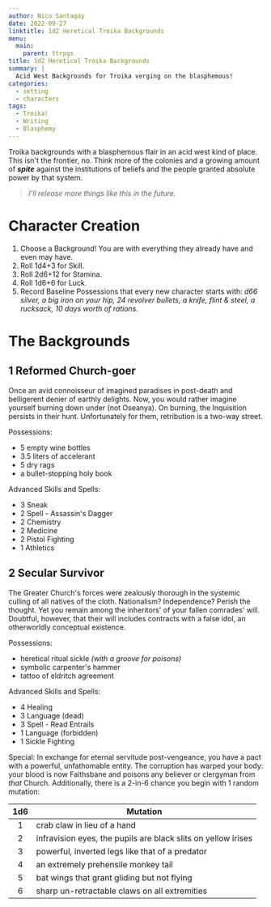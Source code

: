 ```yaml
---
author: Nico Santagoy
date: 2022-09-27
linktitle: 1d2 Heretical Troika Backgrounds
menu:
  main:
    parent: ttrpgs
title: 1d2 Heretical Troika Backgrounds
summary: |
  Acid West Backgrounds for Troika verging on the blasphemous!
categories:
  - setting
  - characters
tags:
  - Troika!
  - Writing
  - Blasphemy
---
```


Troika backgrounds with a blasphemous flair in an acid west kind of place. This isn't the frontier, no. Think more of the colonies and a growing amount of ***spite*** against the institutions of beliefs and the people granted absolute power by that system.

> *I'll release more things like this in the future.*

# Character Creation

1. Choose a Background! You are with everything they already have and even may have.
2. Roll 1d4+3 for Skill.
3. Roll 2d6+12 for Stamina.
4. Roll 1d6+6 for Luck.
5. Record Baseline Possessions that every new character starts with: *d66 silver, a big iron on your hip, 24 revolver bullets, a knife, flint & steel, a rucksack, 10 days worth of rations.*

# The Backgrounds

## 1 Reformed Church-goer

Once an avid connoisseur of imagined paradises in post-death and belligerent denier of earthly delights. Now, you would rather imagine yourself burning down under (not Oseanya). On burning, the Inquisition persists in their hunt. Unfortunately for them, retribution is a two-way street.

Possessions:

- 5 empty wine bottles
- 3.5 liters of accelerant
- 5 dry rags
- a bullet-stopping holy book

Advanced Skills and Spells:

- 3 Sneak
- 2 Spell - Assassin's Dagger
- 2 Chemistry
- 2 Medicine
- 2 Pistol Fighting
- 1 Athletics

## 2 Secular Survivor

The Greater Church's forces were zealously thorough in the systemic culling of all natives of the cloth. Nationalism? Independence? Perish the thought. Yet you remain among the inheritors' of your fallen comrades' will. Doubtful, however, that their will includes contracts with a false idol, an otherworldly conceptual existence.

Possessions:

- heretical ritual sickle *(with a groove for poisons)*
- symbolic carpenter's hammer
- tattoo of eldritch agreement

Advanced Skills and Spells:

- 4 Healing
- 3 Language (dead)
- 3 Spell - Read Entrails
- 1 Language (forbidden)
- 1 Sickle Fighting

Special:
In exchange for eternal servitude post-vengeance, you have a pact with a powerful, unfathomable entity. The corruption has warped your body: your blood is now Faithsbane and poisons any believer or clergyman from *that* Church. Additionally, there is a 2-in-6 chance you begin with 1 random mutation:

| 1d6 | Mutation                                                      |
|:---:| ------------------------------------------------------------- |
|  1  | crab claw in lieu of a hand                                   |
|  2  | infravision eyes, the pupils are black slits on yellow irises |
|  3  | powerful, inverted legs like that of a predator               |
|  4  | an extremely prehensile monkey tail                           |
|  5  | bat wings that grant gliding but not flying                   |
|  6  | sharp un-retractable claws on all extremities                 |

